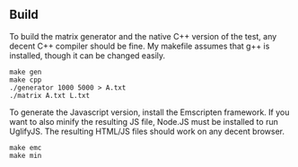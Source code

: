 ## Build

To build the matrix generator and the native C++ version of the test, any decent C++ compiler should be fine. My makefile assumes that g++ is installed, though it can be changed easily.

```
make gen
make cpp
./generator 1000 5000 > A.txt
./matrix A.txt L.txt
```

To generate the Javascript version, install the Emscripten framework. If you want to also minify the resulting JS file, Node.JS must be installed to run UglifyJS. The resulting HTML/JS files should work on any decent browser.

```
make emc
make min
```
